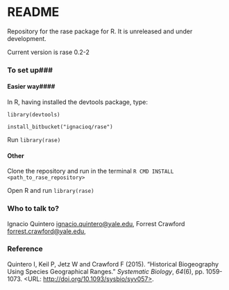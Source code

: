 # README #

Repository for the rase package for R. It is unreleased and under development.

Current version is rase 0.2-2

### To set up###

#### Easier way####

In R, having installed the devtools package, type:

`library(devtools)`

`install_bitbucket("ignacioq/rase")`

Run `library(rase)`

#### Other ####
Clone the repository and run in the terminal `R CMD INSTALL <path_to_rase_repository>`

Open R and run `library(rase)`

### Who to talk to? ###

Ignacio Quintero <ignacio.quintero@yale.edu>,
Forrest Crawford <forrest.crawford@yale.edu>,

### Reference ###
Quintero I, Keil P, Jetz W and Crawford F (2015). “Historical Biogeography Using Species
Geographical Ranges.” _Systematic Biology_, *64*(6), pp. 1059-1073. <URL:
http://doi.org/10.1093/sysbio/syv057>.
